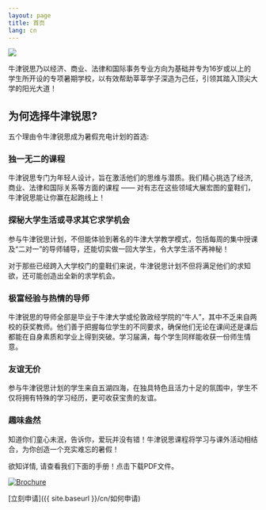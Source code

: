 ```yaml
---
layout: page
title: 首页
lang: cn
---
```


![](https://dl.dropboxusercontent.com/u/516841/GlobalME/sphomepage.jpg)

<p class="lead">

牛津锐思乃以经济、商业、法律和国际事务专业方向为基础并专为16岁或以上的学生所开设的专项暑期学校，以有效帮助莘莘学子深造为己任，引领其踏入顶尖大学的阳光大道！
</p>

## 为何选择牛津锐思?

五个理由令牛津锐思成为暑假充电计划的首选:

### 独一无二的课程

牛津锐思专门为年轻人设计，旨在激活他们的思维与潜质。我们精心挑选了经济,商业、法律和国际关系等方面的课程 —— 对有志在这些领域大展宏图的童鞋们，牛津锐思能让你赢在起跑线上！

### 探秘大学生活或寻求其它求学机会

参与牛津锐思计划，不但能体验到著名的牛津大学教学模式，包括每周的集中授课及“二对一”的导师辅导，还能切实做一回大学生，令大学生活不再神秘！

对于那些已经跨入大学校门的童鞋们来说，牛津锐思计划不但将满足他们的求知欲，还可能创造出全新的求学机会。

### 极富经验与热情的导师

牛津锐思的导师全部是毕业于牛津大学或伦敦政经学院的“牛人”，其中不乏来自两校的获奖教师。他们善于把握每位学生的不同要求，确保他们无论在课间还是课后都能在自身素质和学业上得到突破。学习届满，每个学生同样能收获一份师生情意。

### 友谊无价

参与牛津锐思计划的学生来自五湖四海，在独具特色且活力十足的氛围中，学生不仅将拥有特殊的学习经历，更可收获宝贵的友谊。

### 趣味盎然

知道你们童心未泯，告诉你，爱玩并没有错！牛津锐思课程将学习与课外活动相结合，为你创造一个充实难忘的暑假！ 

<p class="message">
欲知详情, 请查看我们下面的手册！点击下载PDF文件。
</p>

[![Brochure](https://dl.dropboxusercontent.com/u/516841/GlobalME/bookletc2.png)](https://dl.dropboxusercontent.com/u/516841/GlobalME/Oxford%20Spires%20Brochure%20%28Chinese%29.pdf)

[立刻申请]({{ site.baseurl }}/cn/如何申请)
